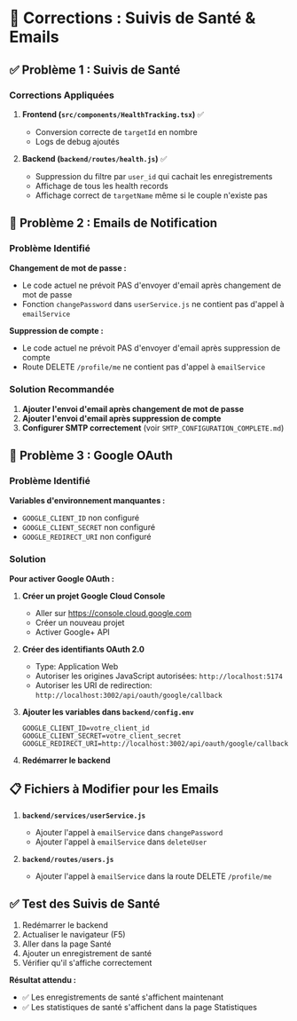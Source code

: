 # 🔧 Corrections : Suivis de Santé & Emails

## ✅ Problème 1 : Suivis de Santé

### Corrections Appliquées

1. **Frontend (`src/components/HealthTracking.tsx`)** ✅
   - Conversion correcte de `targetId` en nombre
   - Logs de debug ajoutés

2. **Backend (`backend/routes/health.js`)** ✅
   - Suppression du filtre par `user_id` qui cachait les enregistrements
   - Affichage de tous les health records
   - Affichage correct de `targetName` même si le couple n'existe pas

## 📧 Problème 2 : Emails de Notification

### Problème Identifié

**Changement de mot de passe :**
- Le code actuel ne prévoit PAS d'envoyer d'email après changement de mot de passe
- Fonction `changePassword` dans `userService.js` ne contient pas d'appel à `emailService`

**Suppression de compte :**
- Le code actuel ne prévoit PAS d'envoyer d'email après suppression de compte
- Route DELETE `/profile/me` ne contient pas d'appel à `emailService`

### Solution Recommandée

1. **Ajouter l'envoi d'email après changement de mot de passe**
2. **Ajouter l'envoi d'email après suppression de compte**
3. **Configurer SMTP correctement** (voir `SMTP_CONFIGURATION_COMPLETE.md`)

## 🔐 Problème 3 : Google OAuth

### Problème Identifié

**Variables d'environnement manquantes :**
- `GOOGLE_CLIENT_ID` non configuré
- `GOOGLE_CLIENT_SECRET` non configuré
- `GOOGLE_REDIRECT_URI` non configuré

### Solution

**Pour activer Google OAuth :**

1. **Créer un projet Google Cloud Console**
   - Aller sur https://console.cloud.google.com
   - Créer un nouveau projet
   - Activer Google+ API

2. **Créer des identifiants OAuth 2.0**
   - Type: Application Web
   - Autoriser les origines JavaScript autorisées: `http://localhost:5174`
   - Autoriser les URI de redirection: `http://localhost:3002/api/oauth/google/callback`

3. **Ajouter les variables dans `backend/config.env`**
   ```env
   GOOGLE_CLIENT_ID=votre_client_id
   GOOGLE_CLIENT_SECRET=votre_client_secret
   GOOGLE_REDIRECT_URI=http://localhost:3002/api/oauth/google/callback
   ```

4. **Redémarrer le backend**

## 📋 Fichiers à Modifier pour les Emails

1. **`backend/services/userService.js`**
   - Ajouter l'appel à `emailService` dans `changePassword`
   - Ajouter l'appel à `emailService` dans `deleteUser`

2. **`backend/routes/users.js`**
   - Ajouter l'appel à `emailService` dans la route DELETE `/profile/me`

## ✅ Test des Suivis de Santé

1. Redémarrer le backend
2. Actualiser le navigateur (F5)
3. Aller dans la page Santé
4. Ajouter un enregistrement de santé
5. Vérifier qu'il s'affiche correctement

**Résultat attendu :**
- ✅ Les enregistrements de santé s'affichent maintenant
- ✅ Les statistiques de santé s'affichent dans la page Statistiques


